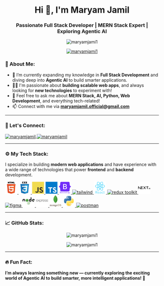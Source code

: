 <h1 align="center">Hi 👋, I'm Maryam Jamil</h1>
<h3 align="center">Passionate Full Stack Developer | MERN Stack Expert | Exploring Agentic AI</h3>

<p align="center">
  <img src="https://komarev.com/ghpvc/?username=maryamjami1&label=Profile%20views&color=0e75b6&style=flat" alt="maryamjami1" />
</p>

<p align="center">
  <a href="https://github.com/ryo-ma/github-profile-trophy">
    <img src="https://github-profile-trophy.vercel.app/?username=maryamjami1" alt="maryamjami1" />
  </a>
</p>

### 🚀 About Me:
- 🌱 I’m currently expanding my knowledge in **Full Stack Development** and diving deep into **Agentic AI** to build smarter applications.
- 👨‍💻 I'm passionate about **building scalable web apps**, and always looking for **new technologies** to experiment with!
- 💬 Feel free to ask me about **MERN Stack, AI, Python, Web Development**, and everything tech-related!
- 📫 Connect with me via **maryamjamil.official@gmail.com** 

---

### 🔗 Let's Connect:
<p align="left">
  <a href="https://linkedin.com/in/maryamjamil" target="blank">
    <img align="center" src="https://raw.githubusercontent.com/rahuldkjain/github-profile-readme-generator/master/src/images/icons/Social/linked-in-alt.svg" alt="maryamjamil" height="30" width="40" />
  </a>
  <a href="mailto:maryamjamil.official@gmail.com" target="blank">
    <img align="center" src="https://img.shields.io/badge/Email-Connect%20with%20me%20%40maryamjamil.official%40gmail.com-blue?style=for-the-badge" alt="maryamjamil" height="30" width="200" />
  </a>
</p>

---

### ⚙️ My Tech Stack:
I specialize in building **modern web applications** and have experience with a wide range of technologies that power **frontend** and **backend** development.

<p align="left">
  <!-- Frontend -->
  <a href="https://www.w3.org/html/" target="_blank" rel="noreferrer"> 
    <img src="https://raw.githubusercontent.com/devicons/devicon/master/icons/html5/html5-original-wordmark.svg" alt="html5" width="40" height="40"/> 
  </a> 
  <a href="https://www.w3schools.com/css/" target="_blank" rel="noreferrer"> 
    <img src="https://raw.githubusercontent.com/devicons/devicon/master/icons/css3/css3-original-wordmark.svg" alt="css3" width="40" height="40"/> 
  </a> 
  <a href="https://developer.mozilla.org/en-US/docs/Web/JavaScript" target="_blank" rel="noreferrer"> 
    <img src="https://raw.githubusercontent.com/devicons/devicon/master/icons/javascript/javascript-original.svg" alt="javascript" width="40" height="40"/> 
  </a> 
  <a href="https://www.typescriptlang.org/" target="_blank" rel="noreferrer"> 
    <img src="https://raw.githubusercontent.com/devicons/devicon/master/icons/typescript/typescript-original.svg" alt="typescript" width="40" height="40"/> 
  </a>
  <a href="https://getbootstrap.com/" target="_blank" rel="noreferrer"> 
    <img src="https://raw.githubusercontent.com/devicons/devicon/master/icons/bootstrap/bootstrap-plain-wordmark.svg" alt="bootstrap" width="40" height="40"/> 
  </a>
  <a href="https://tailwindcss.com/" target="_blank" rel="noreferrer">
    <img src="https://www.vectorlogo.zone/logos/tailwindcss/tailwindcss-icon.svg" alt="tailwind" width="40" height="40"/>
  </a>
  <a href="https://reactjs.org/" target="_blank" rel="noreferrer">
    <img src="https://raw.githubusercontent.com/devicons/devicon/master/icons/react/react-original-wordmark.svg" alt="React" width="40" height="40" />
  </a>
  <a href="https://redux-toolkit.js.org/" target="_blank" rel="noreferrer">
    <img src="https://raw.githubusercontent.com/reduxjs/redux/master/logo/logo.png" alt="redux toolkit" width="40" height="40" />
  </a>
  <a href="https://nextjs.org/" target="_blank" rel="noreferrer"> 
    <img src="https://raw.githubusercontent.com/devicons/devicon/master/icons/nextjs/nextjs-original-wordmark.svg" alt="next.js" width="40" height="40"/> 
  </a>
  <a href="https://www.figma.com/" target="_blank" rel="noreferrer">
    <img src="https://www.vectorlogo.zone/logos/figma/figma-icon.svg" alt="figma" width="40" height="40"/>
  </a>

  <!-- Backend -->
  <a href="https://nodejs.org" target="_blank" rel="noreferrer"> 
    <img src="https://raw.githubusercontent.com/devicons/devicon/master/icons/nodejs/nodejs-original-wordmark.svg" alt="nodejs" width="40" height="40"/> 
  </a> 
  <a href="https://expressjs.com" target="_blank" rel="noreferrer"> 
    <img src="https://raw.githubusercontent.com/devicons/devicon/master/icons/express/express-original-wordmark.svg" alt="express" width="40" height="40"/> 
  </a>
  <a href="https://www.mongodb.com/" target="_blank" rel="noreferrer"> 
    <img src="https://raw.githubusercontent.com/devicons/devicon/master/icons/mongodb/mongodb-original-wordmark.svg" alt="mongodb" width="40" height="40"/> 
  </a>
  <a href="https://www.python.org" target="_blank" rel="noreferrer"> 
    <img src="https://raw.githubusercontent.com/devicons/devicon/master/icons/python/python-original.svg" alt="python" width="40" height="40"/> 
  </a>

  <!-- Tools -->
  <a href="https://www.postman.com/" target="_blank" rel="noreferrer"> 
    <img src="https://www.vectorlogo.zone/logos/getpostman/getpostman-icon.svg" alt="postman" width="40" height="40"/> 
  </a>
</p>

---

### 📈 GitHub Stats:
<p align="center">
  <img src="https://github-readme-stats.vercel.app/api/top-langs?username=maryamjami1&show_icons=true&locale=en&layout=compact" alt="maryamjami1" />
</p>

<p align="center">
  <img src="https://github-readme-stats.vercel.app/api?username=maryamjami1&show_icons=true&locale=en" alt="maryamjami1" />
</p>

---

### 🔥 Fun Fact:
**I’m always learning something new — currently exploring the exciting world of Agentic AI to build smarter, more intelligent applications! 🚀**
